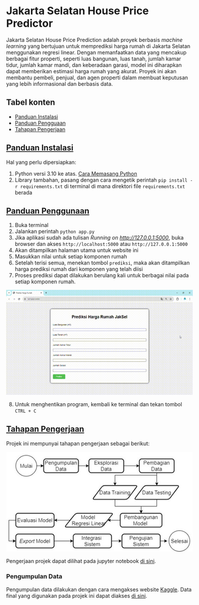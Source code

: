 # Jakarta Selatan House Price Predictor
Jakarta Selatan House Price Prediction adalah proyek berbasis _machine learning_ yang bertujuan untuk memprediksi harga rumah di Jakarta Selatan menggunakan regresi linear. 
Dengan memanfaatkan data yang mencakup berbagai fitur properti, seperti luas bangunan, luas tanah, jumlah kamar tidur, jumlah kamar mandi, dan keberadaan garasi, model ini diharapkan dapat memberikan estimasi harga rumah yang akurat. Proyek ini akan membantu pembeli, penjual, dan agen properti dalam membuat keputusan yang lebih informasional dan berbasis data.

<div id="tabel-konten">
    <h2> Tabel konten </h2>
    <ul>
        <li>
            <a href="#Instalasi">Panduan Instalasi</a>
        </li>
        <li>
            <a href="#Penggunaan">Panduan Pengguaan</a>
        </li>
        <li>
            <a href="#Tahapan">Tahapan Pengerjaan</a>
        </li>
    </ul>
</div>


<div id="Instalasi">
    <h2>
        <a href="#tabel-konten">Panduan Instalasi</a>
    </h2>
</div>

Hal yang perlu dipersiapkan:

1. Python versi 3.10 ke atas. [Cara Memasang Python](https://wiki.python.org/moin/BeginnersGuide/Download)
2. Library tambahan, pasang dengan cara mengetik perintah `pip install -r requirements.txt` di terminal di mana direktori file `requirements.txt` berada

<div id="Penggunaan">
    <h2>
        <a href="#tabel-konten">Panduan Penggunaan</a>
    </h2>
</div>

1. Buka terminal
2. Jalankan perintah `python app.py`
3. Jika aplikasi sudah ada tulisan _Running on http://127.0.0.1:5000_, buka browser dan akses `http://localhost:5000` atau `http://127.0.0.1:5000`
4. Akan ditampilkan halaman utama untuk website ini
5. Masukkan nilai untuk setiap komponen rumah
6. Setelah terisi semua, menekan tombol `prediksi`, maka akan ditampilkan harga prediksi rumah dari komponen yang telah diisi
6. Proses prediksi dapat dilakukan berulang kali untuk berbagai nilai pada setiap komponen rumah.
  <img src="./dokumentasi/video1.gif" alt="animated" />

8. Untuk menghentikan program, kembali ke terminal dan tekan tombol `CTRL + C`

<div id="Tahapan">
    <h2>
        <a href="#tabel-konten">Tahapan Pengerjaan</a>
    </h2>
</div>
Projek ini mempunyai tahapan pengerjaan sebagai berikut:

<p align="center">
  <img src="./dokumentasi/Tahapan.jpg" />
</p>

Pengerjaan projek dapat dilihat pada jupyter notebook [di sini](model/house_prediction.ipynb). 

### Pengumpulan Data
Pengumpulan data dilakukan dengan cara mengakses website [Kaggle](https://www.kaggle.com/datasets/wisnuanggara/daftar-harga-rumah/data). Data final yang digunakan pada projek ini dapat diakses [di sini](./data/dataset.csv).  